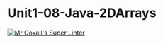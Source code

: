 # Unit1-08-Java-2DArrays
[![Mr Coxall's Super Linter](https://github.com/ICS4U-Programming-AlexanderM/Unit1-08-Java-2DArrays/workflows/Mr%20Coxall's%20Super%20Linter/badge.svg)](https://github.com/ICS4U-Programming-AlexanderM/Unit1-08-Java-2DArrays/actions/)
